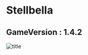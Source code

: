 Stellbella
=======================================
GameVersion : 1.4.2  
---------------------------------------
![title](https://user-images.githubusercontent.com/79186637/122400439-adb12f80-cfb6-11eb-8166-35295843b329.png)


